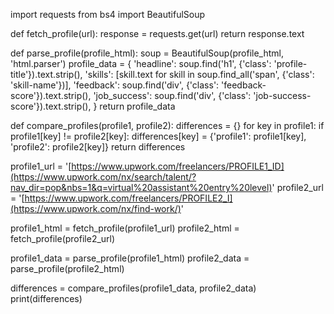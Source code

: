 import requests
from bs4 import BeautifulSoup

def fetch_profile(url):
    response = requests.get(url)
    return response.text

def parse_profile(profile_html):
    soup = BeautifulSoup(profile_html, 'html.parser')
    profile_data = {
        'headline': soup.find('h1', {'class': 'profile-title'}).text.strip(),
        'skills': [skill.text for skill in soup.find_all('span', {'class': 'skill-name'})],
        'feedback': soup.find('div', {'class': 'feedback-score'}).text.strip(),
        'job_success': soup.find('div', {'class': 'job-success-score'}).text.strip(),
    }
    return profile_data

def compare_profiles(profile1, profile2):
    differences = {}
    for key in profile1:
        if profile1[key] != profile2[key]:
            differences[key] = {'profile1': profile1[key], 'profile2': profile2[key]}
    return differences

profile1_url = '[https://www.upwork.com/freelancers/PROFILE1_ID](https://www.upwork.com/nx/search/talent/?nav_dir=pop&nbs=1&q=virtual%20assistant%20entry%20level)'
profile2_url = '[https://www.upwork.com/freelancers/PROFILE2_I](https://www.upwork.com/nx/find-work/)'

profile1_html = fetch_profile(profile1_url)
profile2_html = fetch_profile(profile2_url)

profile1_data = parse_profile(profile1_html)
profile2_data = parse_profile(profile2_html)

differences = compare_profiles(profile1_data, profile2_data)
print(differences)
